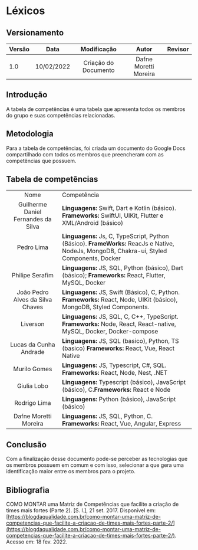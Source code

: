 # Léxicos

## Versionamento

| Versão | Data       | Modificação          | Autor                        |Revisor|
| ------ | :--------: | :------------------: | :--------------------------: | :---: |
| 1.0    | 10/02/2022 | Criação do Documento | Dafne Moretti Moreira |  |

## Introdução

A tabela de competências é uma tabela que apresenta todos os membros do grupo e suas competências relacionadas.

## Metodologia

Para a tabela de competências, foi criada um documento do Google Docs compartilhado com todos os membros que preencheram com as competências que possuem.

## Tabela de competências


|                 |                                                                                                                                                           |
| :-------: | :----------------------------------------------------------------------------------|
|  Nome  | Competência                                                                                                                |
|      Guilherme Daniel Fernandes da Silva       | **Linguagens:** Swift, Dart e Kotlin (básico). **Frameworks:** SwiftUI, UIKit, Flutter e XML/Android (básico) |
|      Pedro Lima      | **Linguagens:** Js, C, TypeScript,  Python (Básico). **FrameWorks:** ReacJs e Native, NodeJs, MongoDB, Chakra-ui, Styled Components, Docker |                                                                                           
|    Philipe Serafim   | **Linguagens:** JS, SQL, Python (básico), Dart (básico); ****Frameworks:**** React, Flutter, MySQL, Docker       |
|  João Pedro Alves da Silva Chaves  | **Linguagens:** JS, Swift (Básico), C, Python. **Frameworks:** React, Node, UIKit (básico), MongoDB, Styled Components.          |
|    Liverson    | **Linguagens:** JS, SQL, C, C++, TypeScript. **Frameworks:** Node, React, React-native, MySQL, Docker, Docker-compose    |
|   Lucas da Cunha Andrade  | **Linguagens:** JS, SQL (basico), Python, TS (basico) **Frameworks:** React, Vue, React Native                                                                                           |                                                                                                 
|   Murilo Gomes   | **Linguagens:** JS, Typescript, C#, SQL. **Frameworks:** React, Node, Nest, .NET                                                                                        |
|     Giulia Lobo     | **Linguagens:** Typescript (básico), JavaScript (básico), C.**Frameworks:** React e Node                                                                                           |
|     Rodrigo Lima   | **Linguagens:** Python (básico), JavaScript (básico)                                                                         |
|  Dafne Moretti Moreira   | **Linguagens:** JS, SQL, Python, C. **Frameworks:** React, Vue, Angular, Express                                                                                                       |


## Conclusão

Com a finalização desse documento pode-se perceber as tecnologias que os membros possuem em comum e com isso, selecionar a que gera uma identificação maior entre os membros para o projeto.

## Bibliografia

COMO MONTAR uma Matriz de Competências que facilite a criação de times mais fortes (Parte 2). [S. l.], 21 set. 2017. Disponível em: [https://blogdaqualidade.com.br/como-montar-uma-matriz-de-competencias-que-facilite-a-criacao-de-times-mais-fortes-parte-2/](https://blogdaqualidade.com.br/como-montar-uma-matriz-de-competencias-que-facilite-a-criacao-de-times-mais-fortes-parte-2/). Acesso em: 18 fev. 2022.